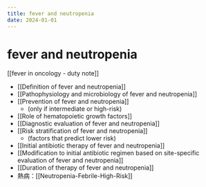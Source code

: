 ```yaml
---
title: fever and neutropenia
date: 2024-01-01
---
```

# fever and neutropenia

[[fever in oncology - duty note]]

- [[Definition of fever and neutropenia]]
- [[Pathophysiology and microbiology of fever and neutropenia]]
- [[Prevention of fever and neutropenia]] 
	- (only if intermediate or high-risk)
- [[Role of hematopoietic growth factors]]
- [[Diagnostic evaluation of fever and neutropenia]]
- [[Risk stratification of fever and neutropenia]] 
	- (factors that predict lower risk)
- [[Initial antibiotic therapy of fever and neutropenia]]
- [[Modification to initial antibiotic regimen based on site-specific evaluation of fever and neutropenia]]
- [[Duration of therapy of fever and neutropenia]]
- 熱病：[[Neutropenia-Febrile-High-Risk]]

